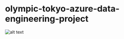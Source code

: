 # olympic-tokyo-azure-data-engineering-project

![alt text](https://miro.medium.com/v2/resize:fit:1400/format:webp/1*ecqbH_qd-TWMZunsxwFIjA.png)
